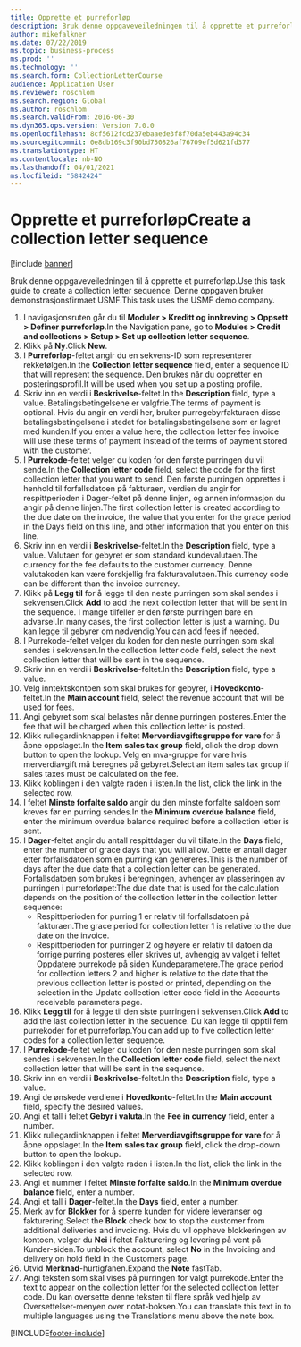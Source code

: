 ```yaml
---
title: Opprette et purreforløp
description: Bruk denne oppgaveveiledningen til å opprette et purreforløp.
author: mikefalkner
ms.date: 07/22/2019
ms.topic: business-process
ms.prod: ''
ms.technology: ''
ms.search.form: CollectionLetterCourse
audience: Application User
ms.reviewer: roschlom
ms.search.region: Global
ms.author: roschlom
ms.search.validFrom: 2016-06-30
ms.dyn365.ops.version: Version 7.0.0
ms.openlocfilehash: 8cf5612fcd237ebaaede3f8f70da5eb443a94c34
ms.sourcegitcommit: 0e8db169c3f90bd750826af76709ef5d621fd377
ms.translationtype: HT
ms.contentlocale: nb-NO
ms.lasthandoff: 04/01/2021
ms.locfileid: "5842424"
---
```

# <a name="create-a-collection-letter-sequence"></a><span data-ttu-id="9b9e1-103">Opprette et purreforløp</span><span class="sxs-lookup"><span data-stu-id="9b9e1-103">Create a collection letter sequence</span></span>

[!include [banner](../../includes/banner.md)]

<span data-ttu-id="9b9e1-104">Bruk denne oppgaveveiledningen til å opprette et purreforløp.</span><span class="sxs-lookup"><span data-stu-id="9b9e1-104">Use this task guide to create a collection letter sequence.</span></span> <span data-ttu-id="9b9e1-105">Denne oppgaven bruker demonstrasjonsfirmaet USMF.</span><span class="sxs-lookup"><span data-stu-id="9b9e1-105">This task uses the USMF demo company.</span></span>

1. <span data-ttu-id="9b9e1-106">I navigasjonsruten går du til **Moduler > Kreditt og innkreving > Oppsett > Definer purreforløp**.</span><span class="sxs-lookup"><span data-stu-id="9b9e1-106">In the Navigation pane, go to **Modules > Credit and collections > Setup > Set up collection letter sequence**.</span></span>
2. <span data-ttu-id="9b9e1-107">Klikk på **Ny**.</span><span class="sxs-lookup"><span data-stu-id="9b9e1-107">Click **New**.</span></span>
3. <span data-ttu-id="9b9e1-108">I **Purreforløp**-feltet angir du en sekvens-ID som representerer rekkefølgen.</span><span class="sxs-lookup"><span data-stu-id="9b9e1-108">In the **Collection letter sequence** field, enter a sequence ID that will represent the sequence.</span></span> <span data-ttu-id="9b9e1-109">Den brukes når du oppretter en posteringsprofil.</span><span class="sxs-lookup"><span data-stu-id="9b9e1-109">It will be used when you set up a posting profile.</span></span>
4. <span data-ttu-id="9b9e1-110">Skriv inn en verdi i **Beskrivelse**-feltet.</span><span class="sxs-lookup"><span data-stu-id="9b9e1-110">In the **Description** field, type a value.</span></span>  <span data-ttu-id="9b9e1-111">Betalingsbetingelsene er valgfrie.</span><span class="sxs-lookup"><span data-stu-id="9b9e1-111">The terms of payment is optional.</span></span> <span data-ttu-id="9b9e1-112">Hvis du angir en verdi her, bruker purregebyrfakturaen disse betalingsbetingelsene i stedet for betalingsbetingelsene som er lagret med kunden.</span><span class="sxs-lookup"><span data-stu-id="9b9e1-112">If you enter a value here, the collection letter fee invoice will use these terms of payment instead of the terms of payment stored with the customer.</span></span>  
5. <span data-ttu-id="9b9e1-113">I **Purrekode**-feltet velger du koden for den første purringen du vil sende.</span><span class="sxs-lookup"><span data-stu-id="9b9e1-113">In the **Collection letter code** field, select the code for the first collection letter that you want to send.</span></span> <span data-ttu-id="9b9e1-114">Den første purringen opprettes i henhold til forfallsdatoen på fakturaen, verdien du angir for respittperioden i Dager-feltet på denne linjen, og annen informasjon du angir på denne linjen.</span><span class="sxs-lookup"><span data-stu-id="9b9e1-114">The first collection letter is created according to the due date on the invoice, the value that you enter for the grace period in the Days field on this line, and other information that you enter on this line.</span></span>  
6. <span data-ttu-id="9b9e1-115">Skriv inn en verdi i **Beskrivelse**-feltet.</span><span class="sxs-lookup"><span data-stu-id="9b9e1-115">In the **Description** field, type a value.</span></span> <span data-ttu-id="9b9e1-116">Valutaen for gebyret er som standard kundevalutaen.</span><span class="sxs-lookup"><span data-stu-id="9b9e1-116">The currency for the fee defaults to the customer currency.</span></span> <span data-ttu-id="9b9e1-117">Denne valutakoden kan være forskjellig fra fakturavalutaen.</span><span class="sxs-lookup"><span data-stu-id="9b9e1-117">This currency code can be different than the invoice currency.</span></span>  
7. <span data-ttu-id="9b9e1-118">Klikk på **Legg til** for å legge til den neste purringen som skal sendes i sekvensen.</span><span class="sxs-lookup"><span data-stu-id="9b9e1-118">Click **Add** to add the next collection letter that will be sent in the sequence.</span></span> <span data-ttu-id="9b9e1-119">I mange tilfeller er den første purringen bare en advarsel.</span><span class="sxs-lookup"><span data-stu-id="9b9e1-119">In many cases, the first collection letter is just a warning.</span></span> <span data-ttu-id="9b9e1-120">Du kan legge til gebyrer om nødvendig.</span><span class="sxs-lookup"><span data-stu-id="9b9e1-120">You can add fees if needed.</span></span>  
8. <span data-ttu-id="9b9e1-121">I Purrekode-feltet velger du koden for den neste purringen som skal sendes i sekvensen.</span><span class="sxs-lookup"><span data-stu-id="9b9e1-121">In the collection letter code field, select the next collection letter that will be sent in the sequence.</span></span>
9. <span data-ttu-id="9b9e1-122">Skriv inn en verdi i **Beskrivelse**-feltet.</span><span class="sxs-lookup"><span data-stu-id="9b9e1-122">In the **Description** field, type a value.</span></span>
10. <span data-ttu-id="9b9e1-123">Velg inntektskontoen som skal brukes for gebyrer, i **Hovedkonto**-feltet.</span><span class="sxs-lookup"><span data-stu-id="9b9e1-123">In the **Main account** field, select the revenue account that will be used for fees.</span></span>
11. <span data-ttu-id="9b9e1-124">Angi gebyret som skal belastes når denne purringen posteres.</span><span class="sxs-lookup"><span data-stu-id="9b9e1-124">Enter the fee that will be charged when this collection letter is posted.</span></span>
12. <span data-ttu-id="9b9e1-125">Klikk rullegardinknappen i feltet **Merverdiavgiftsgruppe for vare** for å åpne oppslaget.</span><span class="sxs-lookup"><span data-stu-id="9b9e1-125">In the **Item sales tax group** field, click the drop down button to open the lookup.</span></span> <span data-ttu-id="9b9e1-126">Velg en mva-gruppe for vare hvis merverdiavgift må beregnes på gebyret.</span><span class="sxs-lookup"><span data-stu-id="9b9e1-126">Select an item sales tax group if sales taxes must be calculated on the fee.</span></span>  
13. <span data-ttu-id="9b9e1-127">Klikk koblingen i den valgte raden i listen.</span><span class="sxs-lookup"><span data-stu-id="9b9e1-127">In the list, click the link in the selected row.</span></span>
14. <span data-ttu-id="9b9e1-128">I feltet **Minste forfalte saldo** angir du den minste forfalte saldoen som kreves før en purring sendes.</span><span class="sxs-lookup"><span data-stu-id="9b9e1-128">In the **Minimum overdue balance** field, enter the minimum overdue balance required before a collection letter is sent.</span></span>
15. <span data-ttu-id="9b9e1-129">I **Dager**-feltet angir du antall respittdager du vil tillate.</span><span class="sxs-lookup"><span data-stu-id="9b9e1-129">In the **Days** field, enter the number of grace days that you will allow.</span></span> <span data-ttu-id="9b9e1-130">Dette er antall dager etter forfallsdatoen som en purring kan genereres.</span><span class="sxs-lookup"><span data-stu-id="9b9e1-130">This is the number of days after the due date that a collection letter can be generated.</span></span> <span data-ttu-id="9b9e1-131">Forfallsdatoen som brukes i beregningen, avhenger av plasseringen av purringen i purreforløpet:</span><span class="sxs-lookup"><span data-stu-id="9b9e1-131">The due date that is used for the calculation depends on the position of the collection letter in the collection letter sequence:</span></span>
    - <span data-ttu-id="9b9e1-132">Respittperioden for purring 1 er relativ til forfallsdatoen på fakturaen.</span><span class="sxs-lookup"><span data-stu-id="9b9e1-132">The grace period for collection letter 1 is relative to the due date on the invoice.</span></span>
    - <span data-ttu-id="9b9e1-133">Respittperioden for purringer 2 og høyere er relativ til datoen da forrige purring posteres eller skrives ut, avhengig av valget i feltet Oppdatere purrekode på siden Kundeparametere.</span><span class="sxs-lookup"><span data-stu-id="9b9e1-133">The grace period for collection letters 2 and higher is relative to the date that the previous collection letter is posted or printed, depending on the selection in the Update collection letter code field in the Accounts receivable parameters page.</span></span>  
16. <span data-ttu-id="9b9e1-134">Klikk **Legg til** for å legge til den siste purringen i sekvensen.</span><span class="sxs-lookup"><span data-stu-id="9b9e1-134">Click **Add** to add the last collection letter in the sequence.</span></span> <span data-ttu-id="9b9e1-135">Du kan legge til opptil fem purrekoder for et purreforløp.</span><span class="sxs-lookup"><span data-stu-id="9b9e1-135">You can add up to five collection letter codes for a collection letter sequence.</span></span>  
17. <span data-ttu-id="9b9e1-136">I **Purrekode**-feltet velger du koden for den neste purringen som skal sendes i sekvensen.</span><span class="sxs-lookup"><span data-stu-id="9b9e1-136">In the **Collection letter code** field, select the next collection letter that will be sent in the sequence.</span></span>
18. <span data-ttu-id="9b9e1-137">Skriv inn en verdi i **Beskrivelse**-feltet.</span><span class="sxs-lookup"><span data-stu-id="9b9e1-137">In the **Description** field, type a value.</span></span>
19. <span data-ttu-id="9b9e1-138">Angi de ønskede verdiene i **Hovedkonto**-feltet.</span><span class="sxs-lookup"><span data-stu-id="9b9e1-138">In the **Main account** field, specify the desired values.</span></span>
20. <span data-ttu-id="9b9e1-139">Angi et tall i feltet **Gebyr i valuta**.</span><span class="sxs-lookup"><span data-stu-id="9b9e1-139">In the **Fee in currency** field, enter a number.</span></span>
21. <span data-ttu-id="9b9e1-140">Klikk rullegardinknappen i feltet **Merverdiavgiftsgruppe for vare** for å åpne oppslaget.</span><span class="sxs-lookup"><span data-stu-id="9b9e1-140">In the **Item sales tax group** field, click the drop-down button to open the lookup.</span></span>
22. <span data-ttu-id="9b9e1-141">Klikk koblingen i den valgte raden i listen.</span><span class="sxs-lookup"><span data-stu-id="9b9e1-141">In the list, click the link in the selected row.</span></span>
23. <span data-ttu-id="9b9e1-142">Angi et nummer i feltet **Minste forfalte saldo**.</span><span class="sxs-lookup"><span data-stu-id="9b9e1-142">In the **Minimum overdue balance** field, enter a number.</span></span>
24. <span data-ttu-id="9b9e1-143">Angi et tall i **Dager**-feltet.</span><span class="sxs-lookup"><span data-stu-id="9b9e1-143">In the **Days** field, enter a number.</span></span>
25. <span data-ttu-id="9b9e1-144">Merk av for **Blokker** for å sperre kunden for videre leveranser og fakturering.</span><span class="sxs-lookup"><span data-stu-id="9b9e1-144">Select the **Block** check box to stop the customer from additional deliveries and invoicing.</span></span> <span data-ttu-id="9b9e1-145">Hvis du vil oppheve blokkeringen av kontoen, velger du **Nei** i feltet Fakturering og levering på vent på Kunder-siden.</span><span class="sxs-lookup"><span data-stu-id="9b9e1-145">To unblock the account, select **No** in the Invoicing and delivery on hold field in the Customers page.</span></span>  
26. <span data-ttu-id="9b9e1-146">Utvid **Merknad**-hurtigfanen.</span><span class="sxs-lookup"><span data-stu-id="9b9e1-146">Expand the **Note** fastTab.</span></span>
27. <span data-ttu-id="9b9e1-147">Angi teksten som skal vises på purringen for valgt purrekode.</span><span class="sxs-lookup"><span data-stu-id="9b9e1-147">Enter the text to appear on the collection letter for the selected collection letter code.</span></span> <span data-ttu-id="9b9e1-148">Du kan oversette denne teksten til flere språk ved hjelp av Oversettelser-menyen over notat-boksen.</span><span class="sxs-lookup"><span data-stu-id="9b9e1-148">You can translate this text in to multiple languages using the Translations menu above the note box.</span></span>  



[!INCLUDE[footer-include](../../../includes/footer-banner.md)]
